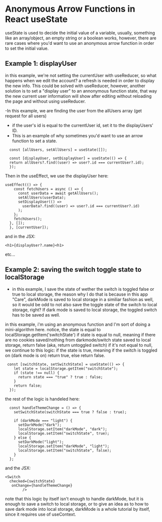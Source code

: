 
# Anonymous Arrow Functions in React useState

useState is used to decide the initial value of a variable, usually, something like an array/object, an empty string or a boolean works, however, there are rare cases where you'd want to use an anonymous arrow function in order to set the initial value.


## Example 1: displayUser


 in this example, we're not setting the currentUser with useReducer, so what happens when we edit the account? a refresh is needed in order to display the new info.
This could be solved with useReducer, however, another solution is to set a "display user" to an annonymous function state, that way the new current user information will show after editing 
without reloading the page and without using useReducer.

-In this example, we are finding the user from the allUsers array (get request for all users) 
- if the user's id is equal to the currentUser id, set it to the displayUsers' ID.
- This is an example of why sometimes you'd want to use an arrow function to set a state.

```
  const [allUsers, setAllUsers] = useState([]);

  const [displayUser, setDisplayUser] = useState(() => {
  return allUsers?.find((user) => user?.id === currentUser?.id);
  });

```

Then in the useEffect, we use the displayUser here:

```
useEffect(() => {
    const fetchUsers = async () => {
      const userData = await getAllUsers();
      setAllUsers(userData);
      setDisplayUser(() =>
        userData?.find((user) => user?.id === currentUser?.id)
      );
    };
    fetchUsers();
  }, []);
  }, [currentUser]);
```

and in the JSX:

```        
<h1>{displayUser?.name}<h1>
```
etc...

## Example 2: saving the switch toggle state to localStorage
- in this example, I save the state of wether the switch is toggled false or true to local storage, the reason why I do that is because in this app "Care", darkMode is saved to local storage in a similiar fashion as well, so it would be odd to not also save the toggle state of the switch to local storage, right? If dark mode is saved to local storage, the toggled switch has to be saved as well.

in this example, i'm using an anonymous function and I'm sort of doing a mini-algorithm here.
notice, the state is equal to localStorage.getItem('switchState')
if state is equal to null, meaning if there are no cookies saved/nothing from darkmode/switch state saved to local storage, return false (aka, return untoggled switch)
if it's not equal to null, we continue to this logic:
if the state is true, meaning if the switch is toggled on (dark mode is on) return true, else return false. 
```
 const [switchState, setSwitchState] = useState(() => {
    let state = localStorage.getItem("switchState");
    if (state !== null) {
      return state === "true" ? true : false;
    }
    return false;
  });
```

the rest of the logic is handeled here:

```
  const handleThemeChange = () => {
    setSwitchState(switchState === true ? false : true);

    if (darkMode === "light") {
      setDarkMode("dark");
      localStorage.setItem("darkMode", "dark");
      localStorage.setItem("switchState", true);
    } else {
      setDarkMode("light");
      localStorage.setItem("darkMode", "light");
      localStorage.setItem("switchState", false);
    }
  };
```

and the JSX: 
```
<Switch
  checked={switchState}
   onChange={handleThemeChange}
        />
```
note that this logic by itself isn't enough to handle darkMode, but it is enough to save a switch to local storage, or to give an idea as to how to save dark mode into local storage, darkMode is a whole tutorial by itself, since it requires use of useContext.
